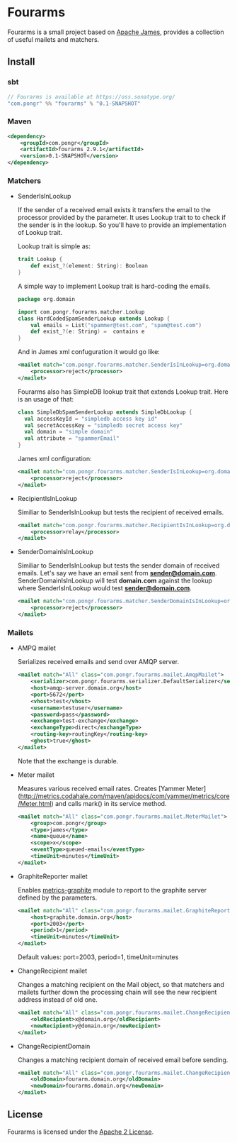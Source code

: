 # Fourarms

Fourarms is a small project based on [Apache James](http://james.apache.org), provides a collection of useful mailets and matchers.

## Install

### sbt 
```scala
// Fourarms is available at https://oss.sonatype.org/
"com.pongr" %% "fourarms" % "0.1-SNAPSHOT"
```

### Maven

```xml
<dependency>
    <groupId>com.pongr</groupId>
    <artifactId>fourarms_2.9.1</artifactId>
    <version>0.1-SNAPSHOT</version>
</dependency>
```

### Matchers

* SenderIsInLookup

  If the sender of a received email exists it transfers the email to the processor provided by the parameter. It uses Lookup trait to to check if the sender is in the lookup. So you'll have to provide an implementation of Lookup trait.

  Lookup trait is simple as:
  ```scala
  trait Lookup {
      def exist_?(element: String): Boolean
  }
  ```
  A simple way to implement Lookup trait is hard-coding the emails.

  ```scala
  package org.domain

  import com.pongr.fourarms.matcher.Lookup
  class HardCodedSpamSenderLookup extends Lookup {
      val emails = List("spammer@test.com", "spam@test.com")
      def exist_?(e: String) =  contains e
  }
  ```

  And in James xml confuguration it would go like:
  ```xml
  <mailet match="com.pongr.fourarms.matcher.SenderIsInLookup=org.domain.HardCodedSpamSenderLookup" class="ToProcessor">
      <processor>reject</processor>
  </mailet>
  ```
  Fourarms also has SimpleDB lookup trait that extends Lookup trait. Here is an usage of that:

  ```scala
  class SimpleDbSpamSenderLookup extends SimpleDbLookup {
    val accessKeyId = "simpledb access key id"
    val secretAccessKey = "simpledb secret access key"
    val domain = "simple domain"
    val attribute = "spammerEmail"
  }
  ```

  James xml configuration:
  ```xml
  <mailet match="com.pongr.fourarms.matcher.SenderIsInLookup=org.domain.SimpleDbSpamSenderLookup" class="ToProcessor">
      <processor>reject</processor>
  </mailet>


* RecipientIsInLookup

  Similiar to SenderIsInLookup but tests the recipient of received emails.
  ```xml
  <mailet match="com.pongr.fourarms.matcher.RecipientIsInLookup=org.domain.RecipientLookup" class="ToProcessor">
      <processor>relay</processor>
  </mailet>
  ```

* SenderDomainIsInLookup

  Similiar to SenderIsInLookup but tests the sender domain of received emails. Let's say we have an email sent from **sender@domain.com**. SenderDomainIsInLookup will test **domain.com** against the lookup where SenderIsInLookup would test **sender@domain.com**.

  ```xml
  <mailet match="com.pongr.fourarms.matcher.SenderDomainIsInLookup=org.domain.SpamSenderDomainLookup" class="ToProcessor">
      <processor>reject</processor>
  </mailet>
  ```

### Mailets

* AMPQ mailet

  Serializes received emails and send over AMQP server.
  ```xml
  <mailet match="All" class="com.pongr.fourarms.mailet.AmqpMailet">
      <serializer>com.pongr.fourarms.serializer.DefaultSerializer</serializer>
      <host>amqp-server.domain.org</host>
      <port>5672</port>
      <vhost>test</vhost>
      <username>testuser</username>
      <password>pass</password>
      <exchange>test-exchange</exchange>
      <exchangeType>direct</exchangeType>
      <routing-key>routingKey</routing-key>
      <ghost>true</ghost>
  </mailet>
  ```
  Note that the exchange is durable.

* Meter mailet

  Measures various received email rates. Creates [Yammer Meter] (http://metrics.codahale.com/maven/apidocs/com/yammer/metrics/core/Meter.html) and calls mark() in its service method. 
  ```xml
  <mailet match="All" class="com.pongr.fourarms.mailet.MeterMailet">
      <group>com.pongr</group>
      <type>james</type>
      <name>queue</name>
      <scope>x</scope>
      <eventType>queued-emails</eventType>
      <timeUnit>minutes</timeUnit>
  </mailet>
  ```

* GraphiteReporter mailet

  Enables [metrics-graphite](http://metrics.codahale.com/manual/graphite/) module to report to the graphite server defined by the parameters.
  ```xml
  <mailet match="All" class="com.pongr.fourarms.mailet.GraphiteReporterMailet">
      <host>graphite.domain.org</host>
      <port>2003</port>
      <period>1</period>
      <timeUnit>minutes</timeUnit>
  </mailet>
  ```
  Default values: port=2003, period=1, timeUnit=minutes

* ChangeRecipient mailet

  Changes a matching recipient on the Mail object, so that matchers and mailets further down the processing chain will see the new recipient address instead of old one.
  ```xml
  <mailet match="All" class="com.pongr.fourarms.mailet.ChangeRecipient">
      <oldRecipient>x@domain.org</oldRecipient>
      <newRecipient>y@domain.org</newRecipient>
  </mailet>
  ```

* ChangeRecipientDomain

  Changes a matching recipient domain of received email before sending.
  ```xml
  <mailet match="All" class="com.pongr.fourarms.mailet.ChangeRecipientDomain">
      <oldDomain>fourarm.domain.org</oldDomain>
      <newDomain>fourarms.domain.org</newDomain>
  </mailet>
  ```

## License

Fourarms is licensed under the [Apache 2 License](http://www.apache.org/licenses/LICENSE-2.0.txt).
